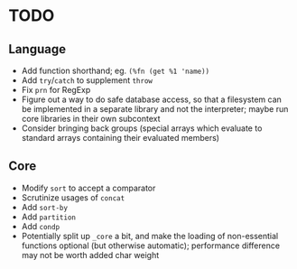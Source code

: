 # TODO

## Language
* Add function shorthand; eg. `(%fn (get %1 'name))`
* Add `try`/`catch` to supplement `throw`
* Fix `prn` for RegExp
* Figure out a way to do safe database access, so that a filesystem can be implemented in a separate library and not the interpreter; maybe run core libraries in their own subcontext
* Consider bringing back groups (special arrays which evaluate to standard arrays containing their evaluated members)

## Core
* Modify `sort` to accept a comparator
* Scrutinize usages of `concat`
* Add `sort-by`
* Add `partition`
* Add `condp`
* Potentially split up `_core` a bit, and make the loading of non-essential functions optional (but otherwise automatic); performance difference may not be worth added char weight
